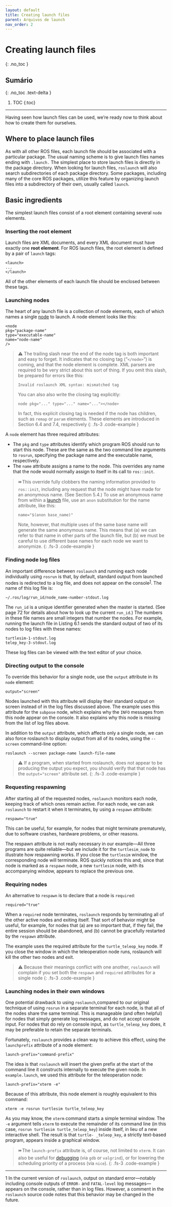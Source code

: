 ```yaml
---
layout: default
title: Creating launch files
parent: Arquivos de launch
nav_order: 2
---
```


# Creating launch files
{: .no_toc }

## Sumário
{: .no_toc .text-delta }

1. TOC
{:toc}
---

Having seen how launch files can be used, we’re ready now to think about how to create
them for ourselves.

## Where to place launch files

As with all other ROS files, each launch file should be associated with a particular package.
The usual naming scheme is to give launch files names ending with `.launch.` The simplest
place to store launch files is directly in the package directory. When looking for launch
files, `roslaunch` will also search subdirectories of each package directory. Some packages,
including many of the core ROS packages, utilize this feature by organizing launch files
into a subdirectory of their own, usually called `launch`.

## Basic ingredients

The simplest launch files consist of a root element containing several `node` elements.

### Inserting the root element

Launch files are XML documents, and every XML document
must have exactly one **root element**. For ROS launch files, the root element is defined by a
pair of `launch` tags:

```
<launch>
...
</launch>
```

All of the other elements of each launch file should be enclosed between these tags.

### Launching nodes

The heart of any launch file is a collection of node elements, each of
which names a single [node](http://wiki.ros.org/roslaunch/XML/node) to launch. A node element looks like this:

```
<node
pkg="package-name"
type="executable-name"
name="node-name"
/>
```

>⚠️ The trailing slash near the end of the node tag is both important and easy to forget.
> It indicates that no closing tag (“`</node>`”) is coming, and that the node element
> is complete. XML parsers are required to be very strict about this sort of thing. If
> you omit this slash, be prepared for errors like this:
>```
> Invalid roslaunch XML syntax: mismatched tag
> ```
> You can also also write the closing tag explicitly:
> ```
> node pkg="..." type="..." name="..."></node>
> ```
> In fact, this explicit closing tag is needed if the node has children, such as `remap` or
> `param` elements. These elements are introduced in Section 6.4 and 7.4, respectively
{: .fs-3 .code-example }

A `node` element has three required attributes:

- The `pkg` and `type` attributes identify which program ROS should run to start this
node. These are the same as the two command line arguments to `rosrun`, specifying
the package name and the executable name, respectively.
- The `name` attribute assigns a name to the node. This overrides any name that the
node would normally assign to itself in its call to `ros::init`.

> ⏩This override fully clobbers the naming information provided to `ros::init`, 
> including any request that the node might have made for an anonymous name.
> (See Section 5.4.) To use an anonymous name from within a [launch](http://wiki.ros.org/roslaunch/XML) file, use
> an `anon` substitution for the name attribute, like this:
> ```
> name="$(anon base_name)"
> ```
> Note, however, that multiple uses of the same base name will generate the
> same anonymous name. This means that (a) we can refer to that name in
> other parts of the launch file, but (b) we must be careful to use different base
> names for each node we want to anonymize.
{: .fs-3 .code-example }

### Finding node log files

An important difference between `roslaunch` and running each
node individually using `rosrun` is that, by default, standard output from launched nodes is
redirected to a log file, and does not appear on the console<sup>[1](#fn1)</sup>. The name of this log file is:

```
∼/.ros/log/run_id/node_name-number-stdout.log
```

The `run_id` is a unique identifier generated when the master is started. (See page 72 for
details about how to look up the current `run_id`.) The numbers in these file names are
small integers that number the nodes. For example, running the launch file in Listing 6.1
sends the standard output of two of its nodes to log files with these names:

```
turtlesim-1-stdout.log
telep_key-3-stdout.log
```

These log files can be viewed with the text editor of your choice.

### Directing output to the console 
To override this behavior for a single node, use the `output` attribute in its `node` element:

```
output="screen"
```

Nodes launched with this attribute will display their standard output on screen instead
of in the log files discussed above. The example uses this attribute for the `subpose` node,
which explains why the `INFO` messages from this node appear on the console. It also
explains why this node is missing from the list of log files above.

In addition to the `output` attribute, which affects only a single node, we can also force
roslaunch to display output from all of its nodes, using the `--screen` command-line option:

```
roslaunch --screen package-name launch-file-name
```

>⚠️ If a program, when started from roslaunch, does not appear to be producing the
>output you expect, you should verify that that node has the `output="screen"` attribute set.
{: .fs-3 .code-example }

### Requesting respawning 
After starting all of the requested nodes, `roslaunch` monitors
each node, keeping track of which ones remain active. For each node, we can ask `roslaunch` to restart it when it terminates, by using a `respawn` attribute:

```
respawn="true"
```

This can be useful, for example, for nodes that might terminate prematurely, due to software crashes, hardware problems, or other reasons.

The respawn attribute is not really necessary in our example—All three programs are
quite reliable—but we include it for the `turtlesim_node` to illustrate how respawning
works. If you close the `turtlesim` window, the corresponding node will terminate. ROS
quickly notices this and, since that node is marked as a `respawn` node, a new `turtlesim`
node, with its accompanying window, appears to replace the previous one.

### Requiring nodes 

An alternative to `respawn` is to declare that a node is `required`:

```
required="true"
```

When a `required` node terminates, `roslaunch` responds by terminating all of the other active nodes and exiting itself. 
That sort of behavior might be useful, for example, for nodes
that (a) are so important that, if they fail, the entire session should be abandoned, and (b)
cannot be gracefully restarted by the `respawn` attribute.

The example uses the required attribute for the `turtle_teleop_key` node. If you close
the window in which the teleoperation node runs, roslaunch will kill the other two nodes
and exit.

>⚠️ Because their meanings conflict with one another, `roslaunch` will complain if you
> set both the `respawn` and `required` attributes for a single node
{: .fs-3 .code-example }

### Launching nodes in their own windows 

One potential drawback to using `roslaunch`,compared to our original technique of using `rosrun` 
in a separate terminal for each node, is that all of the nodes share the same terminal. 
This is manageable (and often helpful) for nodes that simply generate log messages, and do not
accept console input. For nodes that do rely on console input, as `turtle_teleop_key` does, it may 
be preferable to retain the separate terminals.

Fortunately, `roslaunch` provides a clean way to achieve this effect, using the `launchprefix` attribute of a node element:

```
launch-prefix="command-prefix"
```

The idea is that `roslaunch` will insert the given prefix at the start of the command line it
constructs internally to execute the given node. In `example.launch`, we used this attribute
for the teleoperation node:

```
launch-prefix="xterm -e"
```

Because of this attribute, this node element is roughly equivalent to this command:

```
xterm -e rosrun turtlesim turtle_teleop_key
```

As you may know, the `xterm` command starts a simple terminal window. The `-e` argument
tells `xterm` to execute the remainder of its command line (in this case, `rosrun turtlesim
turtle_teleop_key`) inside itself, in lieu of a new interactive shell. The result is that `turtle-
_teleop_key`, a strictly text-based program, appears inside a graphical window.

> ⏩The `launch-prefix` attribute is, of course, not limited to `xterm`. It can also be useful for 
> [debugging](http://wiki.ros.org/rqt_console) (via `gdb` or `valgrind`), or for lowering the scheduling priority of a process (via `nice`).
{: .fs-3 .code-example }

____
<a name="fn1">1</a> In the current version of `roslaunch`, output on standard error—notably including console outputs of
`ERROR-` and `FATAL-level` log messages—appears on the console, rather than in log files. However, a comment in the `roslaunch`
source code notes that this behavior may be changed in the future.
